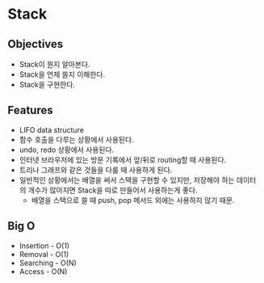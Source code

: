 # Stack

## Objectives

- Stack이 뭔지 알아본다.
- Stack을 언제 쓸지 이해한다.
- Stack을 구현한다.

## Features

- LIFO data structure
- 함수 호출을 다루는 상황에서 사용된다.
- undo, redo 상황에서 사용된다.
- 인터넷 브라우저에 있는 방문 기록에서 앞/뒤로 routing할 때 사용된다.
- 트리나 그래프와 같은 것들을 다룰 때 사용하게 된다.
- 일반적인 상황에서는 배열을 써서 스택을 구현할 수 있지만, 저장해야 하는 데이터의 개수가 많아지면 Stack을 따로 만들어서 사용하는게 좋다.
  - 배열을 스택으로 쓸 때 push, pop 메서드 외에는 사용하지 않기 때문.

## Big O

- Insertion - O(1)
- Removal - O(1)
- Searching - O(N)
- Access - O(N)
